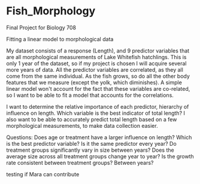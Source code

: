 # Fish_Morphology
Final Project for Biology 708

Fitting a linear model to morphological data

My dataset consists of a response (Length), and 9 predictor variables that are all morphological measurements of Lake Whitefish hatchlings. This is only 1 year of the dataset, so if my project is chosen I will acquire several more years of data. All the predictor variables are correlated, as they all come from the same individual. As the fish grows, so do all the other body features that we measure (except the yolk, which diminishes). A simple linear model won't account for the fact that these variables are co-related, so I want to be able to fit a model that accounts for the correlations. 

I want to determine the relative importance of each predictor, hierarchy of influence on length. Which variable is the best indicator of total length? I also want to be able to accurately predict total length based on a few morphological measurements, to make data collection easier.

Questions:
Does age or treatment have a larger influence on length?
Which is the best predictor variable? Is it the same predictor every year?
Do treatment groups significantly vary in size between years? 
Does the average size across all treatment groups change year to year?
Is the growth rate consistent between treatment groups? Between years?

testing if Mara can contribute




